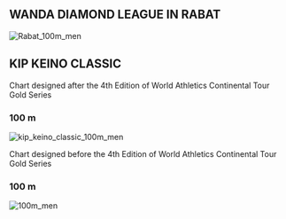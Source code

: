 
## WANDA DIAMOND LEAGUE IN RABAT

![Rabat_100m_men](https://github.com/manassehoduor/Crunch-Sports-Data/assets/20558188/d144fbdd-2842-4459-bda6-c6c53f277a5f)

## KIP KEINO CLASSIC

Chart designed after the 4th Edition of World Athletics Continental Tour Gold Series

### 100 m

![kip_keino_classic_100m_men](https://github.com/manassehoduor/Crunch-Sports-Data/assets/20558188/44dea662-f759-4b28-b4e5-63deece219ac)

Chart designed before the 4th Edition of World Athletics Continental Tour Gold Series

### 100 m

![100m_men](https://github.com/manassehoduor/Crunch-Sports-Data/assets/20558188/bb40ad27-8296-482b-b248-a8f7b66f5a59)

